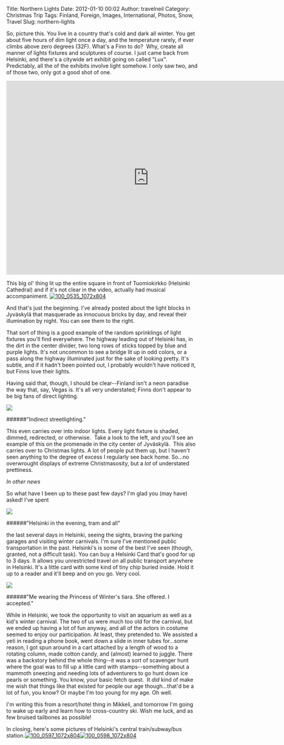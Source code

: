 Title: Northern Lights
Date: 2012-01-10 00:02
Author: travelneil
Category: Christmas Trip
Tags: Finland, Foreign, Images, International, Photos, Snow, Travel
Slug: northern-lights

So, picture this. You live in a country that's cold and dark all winter.
You get about five hours of dim light once a day, and the temperature
rarely, if ever climbs above zero degrees (32F). What's a Finn to do? 
Why, create all manner of lights fixtures and sculptures of course. I
just came back from Helsinki, and there's a citywide art exhibit going
on called "Lux". Predictably, all the of the exhibits involve light
somehow. I only saw two, and of those two, only got a good shot of one.

<iframe width="750" height="510" src="https://www.youtube.com/embed/738RWjIZfXs" frameborder="0" allowfullscreen></iframe>

This big ol' thing lit up the entire square in front of Tuomiokirkko
(Helsinki Cathedral) and if it's not clear in the video, actually had
musical accompaniment.
[![](http://travelneil.files.wordpress.com/2012/01/100_0535_1072x804.jpg?w=300 "100_0535_1072x804")](http://travelneil.files.wordpress.com/2012/01/100_0535_1072x804.jpg)

And that's just the beginning. I've already posted about the light
blocks in Jyväskylä that masquerade as innocuous bricks by day, and
reveal their illumination by night. You can see them to the right.

That sort of thing is a good example of the random sprinklings of light
fixtures you'll find everywhere. The highway leading out of Helsinki
has, in the dirt in the center divider, two long rows of sticks topped
by blue and purple lights. It's not uncommon to see a bridge lit up in
odd colors, or a pass along the highway illuminated just for the sake of
looking pretty. It's subtle, and if it hadn't been pointed out, I
probably wouldn't have noticed it, but Finns love their lights.

Having said that, though, I should be clear--Finland isn't a neon
paradise the way that, say, Vegas is. It's all very understated; Finns
don't appear to be big fans of direct lighting.

[![]({photo}100_0573_1072x804.jpg)]({static}/images/100_0573_1072x804.jpg)

######"Indirect  streetlighting."

This even carries over into indoor lights. Every light fixture is
shaded, dimmed, redirected, or otherwise.  Take a look to the left, and
you'll see an example of this on the promenade in the city center of
Jyväskylä.  This also carries over to Christmas lights. A lot of people
put them up, but I haven't seen anything to the degree of excess I
regularly see back home. So...no overwrought displays of extreme
Christmasosity, but a *lot* of understated prettiness.

*In other news*

So what have I been up to these past few days? I'm glad you (may have)
asked! I've spent

[![]({photo}100_0587_1072x804.jpg)]({static}/images/100_0587_1072x804.jpg)

######"Helsinki in the evening, tram and  all"

the last several days in Helsinki, seeing the sights, braving the
parking garages and visiting winter carnivals. I'm sure I've mentioned
public transportation in the past. Helsinki's is some of the best I've
seen (though, granted, not a difficult task). You can buy a Helsinki
Card that's good for up to 3 days. It allows you unrestricted travel on
all public transport anywhere in Helsinki. It's a little card with some
kind of tiny chip buried inside. Hold it up to a reader and it'll beep
and on you go. Very cool.

[![]({photo}100_0589_804x1072.jpg)]({static}/images/100_0589_804x1072.jpg)

######"Me  wearing the Princess of Winter's tiara. She offered. I  accepted."

While in Helsinki, we took the opportunity to visit an aquarium as well
as a kid's winter carnival. The two of us were much too old for the
carnival, but we ended up having a lot of fun anyway, and all of the
actors in costume seemed to enjoy our participation. At least, they
pretended to. We assisted a yeti in reading a phone book, went down a
slide in inner tubes for...some reason, I got spun around in a cart
attached by a length of wood to a rotating column, made cotton candy,
and (almost) learned to juggle. There was a backstory behind the whole
thing--it was a sort of scavenger hunt where the goal was to fill up a
little card with stamps--something about a mammoth sneezing and needing
lots of adventurers to go hunt down ice pearls or something. You know,
your basic fetch quest.  It *did* kind of make me wish that things like
that existed for people our age though...that'd be a lot of fun, you
know? Or maybe I'm too young for my age. Oh well.

I'm writing this from a resort/hotel thing in Mikkeli, and tomorrow I'm
going to wake up early and learn how to cross-country ski. Wish me luck,
and as few bruised tailbones as possible!

In closing, here's some pictures of Helsinki's central train/subway/bus
station.[![](http://travelneil.files.wordpress.com/2012/01/100_0597_1072x804.jpg?w=150 "100_0597_1072x804")](http://travelneil.files.wordpress.com/2012/01/100_0597_1072x804.jpg)[![](http://travelneil.files.wordpress.com/2012/01/100_0598_1072x804.jpg?w=150 "100_0598_1072x804")](http://travelneil.files.wordpress.com/2012/01/100_0598_1072x804.jpg)
